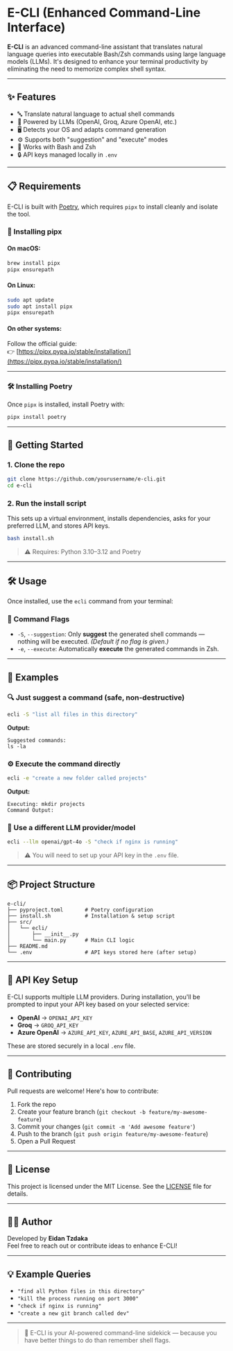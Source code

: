 # E-CLI (Enhanced Command-Line Interface)

**E-CLI** is an advanced command-line assistant that translates natural language queries into executable Bash/Zsh commands using large language models (LLMs). It's designed to enhance your terminal productivity by eliminating the need to memorize complex shell syntax.

---

## ✨ Features

- 🔤 Translate natural language to actual shell commands  
- 🧠 Powered by LLMs (OpenAI, Groq, Azure OpenAI, etc.)  
- 🖥️ Detects your OS and adapts command generation  
- ⚙️ Supports both "suggestion" and "execute" modes  
- 🐚 Works with Bash and Zsh  
- 🔒 API keys managed locally in `.env`  

---

## 📋 Requirements

E-CLI is built with [Poetry](https://python-poetry.org/), which requires `pipx` to install cleanly and isolate the tool.

### 🧰 Installing pipx

#### On macOS:

```bash
brew install pipx
pipx ensurepath
```

#### On Linux:

```bash
sudo apt update
sudo apt install pipx
pipx ensurepath
```

#### On other systems:

Follow the official guide:  
👉 [https://pipx.pypa.io/stable/installation/](https://pipx.pypa.io/stable/installation/)

---

### 🛠 Installing Poetry

Once `pipx` is installed, install Poetry with:

```bash
pipx install poetry
```

---

## 🚀 Getting Started

### 1. Clone the repo

```bash
git clone https://github.com/yourusername/e-cli.git
cd e-cli
```

### 2. Run the install script

This sets up a virtual environment, installs dependencies, asks for your preferred LLM, and stores API keys.

```bash
bash install.sh
```

> ⚠️ Requires: Python 3.10–3.12 and Poetry

---

## 🛠️ Usage

Once installed, use the `ecli` command from your terminal:

### 📌 Command Flags

- `-S`, `--suggestion`: Only **suggest** the generated shell commands — nothing will be executed. *(Default if no flag is given.)*
- `-e`, `--execute`: Automatically **execute** the generated commands in Zsh.

---

## 💬 Examples

### 🔍 Just suggest a command (safe, non-destructive)

```bash
ecli -S "list all files in this directory"
```

**Output:**
```
Suggested commands:
ls -la
```

### ⚙️ Execute the command directly

```bash
ecli -e "create a new folder called projects"
```

**Output:**
```
Executing: mkdir projects
Command Output:
```

### 🧠 Use a different LLM provider/model

```bash
ecli --llm openai/gpt-4o -S "check if nginx is running"
```
> ⚠️ You will need to set up your API key in the `.env` file.
---

## 📦 Project Structure

```plaintext
e-cli/
├── pyproject.toml       # Poetry configuration
├── install.sh           # Installation & setup script
├── src/
│   └── ecli/
│       ├── __init__.py
│       └── main.py      # Main CLI logic
├── README.md
└── .env                 # API keys stored here (after setup)
```

---

## 🔐 API Key Setup

E-CLI supports multiple LLM providers. During installation, you'll be prompted to input your API key based on your selected service:

- **OpenAI** → `OPENAI_API_KEY`  
- **Groq** → `GROQ_API_KEY`  
- **Azure OpenAI** → `AZURE_API_KEY`, `AZURE_API_BASE`, `AZURE_API_VERSION`  

These are stored securely in a local `.env` file.

---

## 🤝 Contributing

Pull requests are welcome! Here's how to contribute:

1. Fork the repo  
2. Create your feature branch (`git checkout -b feature/my-awesome-feature`)  
3. Commit your changes (`git commit -m 'Add awesome feature'`)  
4. Push to the branch (`git push origin feature/my-awesome-feature`)  
5. Open a Pull Request  

---

## 📄 License

This project is licensed under the MIT License. See the [LICENSE](LICENSE) file for details.

---

## 👨‍💻 Author

Developed by **Eidan Tzdaka**  
Feel free to reach out or contribute ideas to enhance E-CLI!

---

## 💡 Example Queries

- `"find all Python files in this directory"`  
- `"kill the process running on port 3000"`  
- `"check if nginx is running"`  
- `"create a new git branch called dev"`  

---

> 🧠 E-CLI is your AI-powered command-line sidekick — because you have better things to do than remember shell flags.
